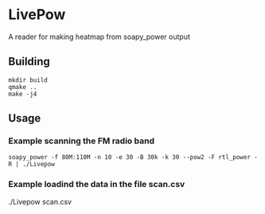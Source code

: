 # LivePow
A reader for making heatmap from soapy_power output

## Building
```
mkdir build
qmake ..
make -j4
```

## Usage
### Example scanning the FM radio band
`soapy_power -f 80M:110M -n 10 -e 30 -B 30k -k 30 --pow2 -F rtl_power -R | ./Livepow`

### Example loadind the data in the file scan.csv
./Livepow scan.csv
